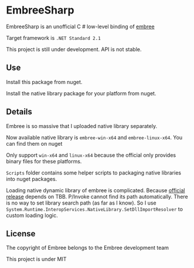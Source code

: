 # EmbreeSharp

EmbreeSharp is an unofficial C # low-level binding of [embree](https://github.com/embree/embree)

Target framework is `.NET Standard 2.1`

This project is still under development. API is not stable.

## Use

Install this package from nuget.

Install the native library package for your platform from nuget.

## Details

Embree is so massive that I uploaded native library separately.

Now available native library is `embree-win-x64` and `embree-linux-x64`. You can find them on nuget

Only support `win-x64` and `linux-x64` because the official only provides binary files for these platforms.

`Scripts` folder contains some helper scripts to packaging native libraries into nuget packages.

Loading native dynamic library of embree is complicated. Because [official release](https://github.com/embree/embree/releases) depends on TBB. P/Invoke cannot find its path automatically. There is no way to set library search path (as far as I know). So I use `System.Runtime.InteropServices.NativeLibrary.SetDllImportResolver` to custom loading logic.

## License

The copyright of Embree belongs to the Embree development team

This project is under MIT
